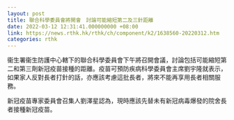 ```yaml
---
layout: post
title: 聯合科學委員會將開會　討論可能縮短第二及三針距離
date: 2022-03-12 12:31:41.000000000 +08:00
link: https://news.rthk.hk/rthk/ch/component/k2/1638560-20220312.htm
categories: rthk
---
```


衞生署衞生防護中心轄下的聯合科學委員會下午將召開會議，討論包括可能縮短第二和第三劑新冠疫苗接種的距離。疫苗可預防疾病科學委員會主席劉宇隆就表示，如果家人反對長者打針的話，亦應該考慮這批長者，將來不能再享用長者相關服務。

新冠疫苗專家委員會召集人劉澤星認為，現時應該先替未有新冠病毒爆發的院舍長者接種新冠疫苗。
